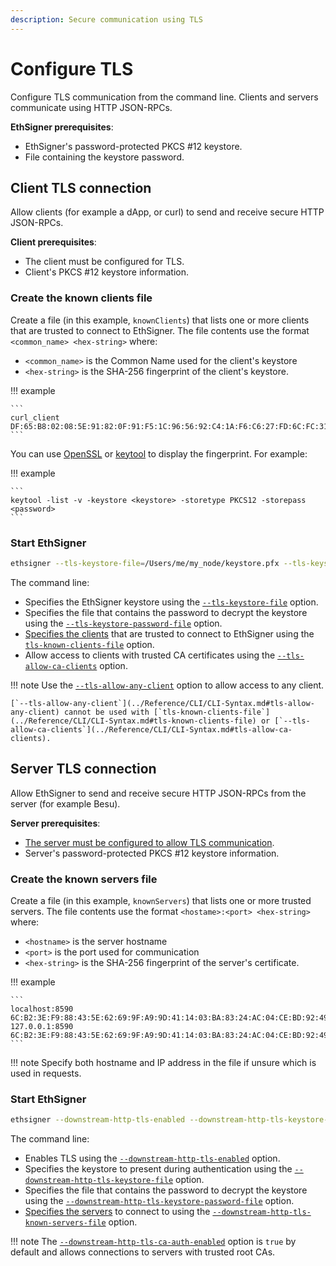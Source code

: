 ```yaml
---
description: Secure communication using TLS
---
```


# Configure TLS

Configure TLS communication from the command line. Clients and servers
communicate using HTTP JSON-RPCs.

**EthSigner prerequisites**:

* EthSigner's password-protected PKCS #12 keystore.
* File containing the keystore password.

## Client TLS connection

Allow clients (for example a dApp, or curl) to send and receive secure
HTTP JSON-RPCs.

**Client prerequisites**:

* The client must be configured for TLS.
* Client's PKCS #12 keystore information.

### Create the known clients file

Create a file (in this example, `knownClients`) that lists one or more clients
that are trusted to connect to EthSigner. The file contents use the format
`<common_name> <hex-string>` where:

* `<common_name>` is the Common Name used for the client's keystore
* `<hex-string>` is the SHA-256 fingerprint of the client's keystore.

!!! example

    ```
    curl_client DF:65:B8:02:08:5E:91:82:0F:91:F5:1C:96:56:92:C4:1A:F6:C6:27:FD:6C:FC:31:F2:BB:90:17:22:59:5B:50
    ```

You can use [OpenSSL](https://www.openssl.org/) or
[keytool](https://docs.oracle.com/javase/6/docs/technotes/tools/solaris/keytool.html)
to display the fingerprint. For example:

!!! example

    ```
    keytool -list -v -keystore <keystore> -storetype PKCS12 -storepass <password>
    ```

### Start EthSigner

```bash
ethsigner --tls-keystore-file=/Users/me/my_node/keystore.pfx --tls-keystore-password-file=/Users/me/my_node/keystorePassword --tls-known-clients-file=/Users/me/my_node/knownClients  --tls-allow-ca-clients
```

The command line:

* Specifies the EthSigner keystore using the [`--tls-keystore-file`](../Reference/CLI/CLI-Syntax.md#tls-keystore-file) option.
* Specifies the file that contains the password to decrypt the
  keystore using the [`--tls-keystore-password-file`](../Reference/CLI/CLI-Syntax.md#tls-keystore-password-file) option.
* [Specifies the clients](#create-the-known-clients-file) that are trusted to connect to EthSigner
  using the [`tls-known-clients-file`](../Reference/CLI/CLI-Syntax.md#tls-known-clients-file) option.
* Allow access to clients with trusted CA certificates using the [`--tls-allow-ca-clients`](../Reference/CLI/CLI-Syntax.md#tls-allow-ca-clients)
  option.

!!! note
    Use the [`--tls-allow-any-client`](../Reference/CLI/CLI-Syntax.md#tls-allow-any-client) option to allow
    access to any client.

    [`--tls-allow-any-client`](../Reference/CLI/CLI-Syntax.md#tls-allow-any-client) cannot be used with [`tls-known-clients-file`](../Reference/CLI/CLI-Syntax.md#tls-known-clients-file) or [`--tls-allow-ca-clients`](../Reference/CLI/CLI-Syntax.md#tls-allow-ca-clients).

## Server TLS connection

Allow EthSigner to send and receive secure HTTP JSON-RPCs from the
server (for example Besu).

**Server prerequisites**:

* [The server must be configured to allow TLS communication](https://besu.hyperledger.org/en/latest/HowTo/Configure/Configure-TLS/).
* Server's password-protected PKCS #12 keystore information.

### Create the known servers file

Create a file (in this example, `knownServers`) that lists one or more trusted
servers. The file contents use the format `<hostame>:<port> <hex-string>`
where:

* `<hostname>` is the server hostname
* `<port>` is the port used for communication
* `<hex-string>` is the SHA-256 fingerprint of the server's certificate.

!!! example

    ```
    localhost:8590 6C:B2:3E:F9:88:43:5E:62:69:9F:A9:9D:41:14:03:BA:83:24:AC:04:CE:BD:92:49:1B:8D:B2:A4:86:39:4C:BB
    127.0.0.1:8590 6C:B2:3E:F9:88:43:5E:62:69:9F:A9:9D:41:14:03:BA:83:24:AC:04:CE:BD:92:49:1B:8D:B2:A4:86:39:4C:BB
    ```

!!! note
    Specify both hostname and IP address in the file if unsure which is used in
    requests.

### Start EthSigner

```bash
ethsigner --downstream-http-tls-enabled --downstream-http-tls-keystore-file=/Users/me/my_node/keystore.pfx --downstream-http-tls-keystore-password-file=/Users/me/my_node/keyPassword --downstream-http-tls-known-servers-file=/Users/me/my_node/knownServers
```

The command line:

* Enables TLS using the [`--downstream-http-tls-enabled`](../Reference/CLI/CLI-Syntax.md#downstream-http-tls-enabled)
  option.
* Specifies the keystore to present during authentication using the
  [`--downstream-http-tls-keystore-file`](../Reference/CLI/CLI-Syntax.md#downstream-http-tls-keystore-file) option.
* Specifies the file that contains the password to decrypt the keystore using
  the [`--downstream-http-tls-keystore-password-file`](../Reference/CLI/CLI-Syntax.md#downstream-http-tls-keystore-password-file)
  option.
* [Specifies the servers](#create-the-known-servers-file) to connect to using the
  [`--downstream-http-tls-known-servers-file`](../Reference/CLI/CLI-Syntax.md#downstream-http-tls-known-servers-file) option.

!!! note
    The [`--downstream-http-tls-ca-auth-enabled`](../Reference/CLI/CLI-Syntax.md#downstream-http-tls-ca-auth-enabled)
    option is `true` by default and allows connections to servers with trusted root CAs.

